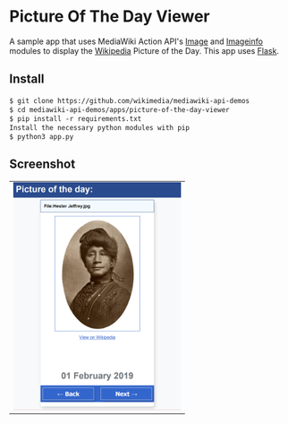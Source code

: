 # Picture Of The Day Viewer
A sample app that uses MediaWiki Action API's [Image](https://www.mediawiki.org/wiki/API:Image) and [Imageinfo](https://www.mediawiki.org/wiki/API:Imageinfo) modules to display the [Wikipedia](en.wikipedia.org) Picture of the Day. This app uses [Flask](http://flask.pocoo.org/).

## Install

```
$ git clone https://github.com/wikimedia/mediawiki-api-demos
$ cd mediawiki-api-demos/apps/picture-of-the-day-viewer
$ pip install -r requirements.txt
Install the necessary python modules with pip 
$ python3 app.py
```

## Screenshot
<table><tr><td>
<img src="screenshot.png" width="300" style="border 5px solid black">
</td></tr></table>